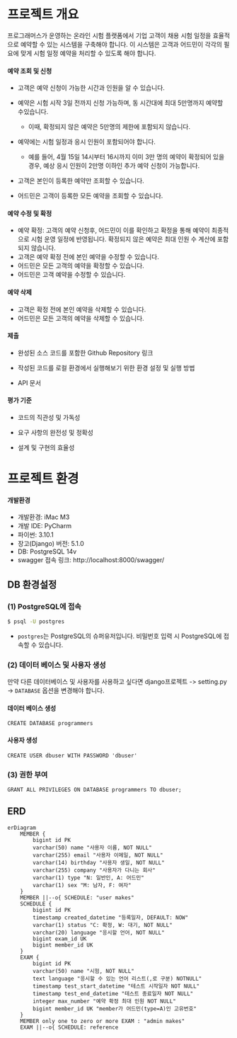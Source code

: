 # 프로젝트 개요

프로그래머스가 운영하는 온라인 시험 플랫폼에서 기업 고객이 채용 시험 일정을 효율적으로 예약할 수 있는 시스템을 구축해야 합니다. 이 시스템은 고객과 어드민이 각각의 필요에 맞게 시험 일정 예약을 처리할 수 있도록 해야 합니다.

#### 예약 조회 및 신청

* 고객은 예약 신청이 가능한 시간과 인원을 알 수 있습니다.

* 예약은 시험 시작 3일 전까지 신청 가능하며, 동 시간대에 최대 5만명까지 예약할 수있습니다. 
  * 이때, 확정되지 않은 예약은 5만명의 제한에 포함되지 않습니다.

* 예약에는 시험 일정과 응시 인원이 포함되어야 합니다.
  * 예를 들어, 4월 15일 14시부터 16시까지 이미 3만 명의 예약이 확정되어 있을 경우, 예상 응시 인원이 2만명 이하인 추가 예약 신청이 가능합니다.

* 고객은 본인이 등록한 예약만 조회할 수 있습니다.
* 어드민은 고객이 등록한 모든 예약을 조회할 수 있습니다.

#### 예약 수정 및 확정

* 예약 확정: 고객의 예약 신청후, 어드민이 이를 확인하고 확정을 통해 예약이 최종적으로 시험 운영 일정에 반영됩니다. 확정되지 않은 예약은 최대 인원 수 계산에 포함되지 않습니다.
* 고객은 예약 확정 전에 본인 예약을 수정할 수 있습니다.
* 어드민은 모든 고객의 예약을 확정할 수 있습니다.
* 어드민은 고객 예약을 수정할 수 있습니다.

#### 예약 삭제

* 고객은 확정 전에 본인 예약을 삭제할 수 있습니다.
* 어드민은 모든 고객의 예약을 삭제할 수 있습니다.

#### 제출

* 완성된 소스 코드를 포함한 Github Repository 링크

* 작성된 코드를 로컬 환경에서 실행해보기 위한 환경 설정 및 실행 방법

* API 문서

#### 평가 기준

* 코드의 직관성 및 가독성

* 요구 사항의 완전성 및 정확성

* 설계 및 구현의 효율성

# 프로젝트 환경

#### 개발환경

* 개발환경: iMac M3
* 개발 IDE: PyCharm 
* 파이썬: 3.10.1
* 장고(Django) 버전: 5.1.0
* DB: PostgreSQL 14v
* swagger 접속 링크: http://localhost:8000/swagger/

## DB 환경설정

### (1) PostgreSQL에 접속

```bash
$ psql -U postgres
```

* `postgres`는 PostgreSQL의 슈퍼유저입니다. 비밀번호 입력 시 PostgreSQL에 접속할 수 있습니다.

### (2) 데이터 베이스 및 사용자 생성

만약 다른 데이터베이스 및 사용자를 사용하고 싶다면 django프로젝트 -> setting.py -> `DATABASE` 옵션을 변경해야 합니다.

#### 데이터 베이스 생성

```postgresql
CREATE DATABASE programmers
```

#### 사용자 생성

```postgresql
CREATE USER dbuser WITH PASSWORD 'dbuser'
```

### (3) 권한 부여

```postgresql
GRANT ALL PRIVILEGES ON DATABASE programmers TO dbuser;
```





## ERD

```mermaid
erDiagram
    MEMBER {
        bigint id PK
        varchar(50) name "사용자 이름, NOT NULL"
        varchar(255) email "사용자 이메일, NOT NULL"
        varchar(14) birthday "사용자 생일, NOT NULL"
        varchar(255) company "사용자가 다니는 회사"
        varchar(1) type "N: 일반인, A: 어드민"
        varchar(1) sex "M: 남자, F: 여자"
    }
    MEMBER ||--o{ SCHEDULE: "user makes"
    SCHEDULE {
        bigint id PK 
        timestamp created_datetime "등록일자, DEFAULT: NOW"
        varchar(1) status "C: 확정, W: 대기, NOT NULL"
        varchar(20) language "응시할 언어, NOT NULL"
        bigint exam_id UK
        bigint member_id UK
    }
    EXAM {
        bigint id PK
        varchar(50) name "시험, NOT NULL"
        text language "응시할 수 있는 언어 리스트(,로 구분) NOTNULL"
        timestamp test_start_datetime "테스트 시작일자 NOT NULL"
        timestamp test_end_datetime "테스트 종료일자 NOT NULL"
        integer max_number "예약 확정 최대 인원 NOT NULL"
        bigint member_id UK "member가 어드민(type=A)인 고유번호"
    }
    MEMBER only one to zero or more EXAM : "admin makes"
    EXAM ||--o{ SCHEDULE: reference
```


